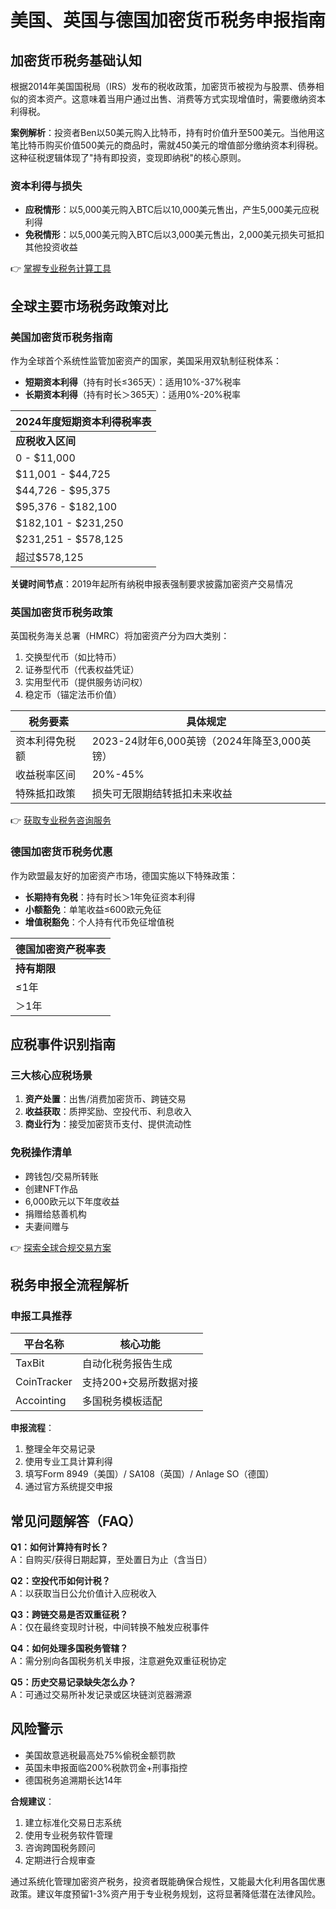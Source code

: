 # 美国、英国与德国加密货币税务申报指南

## 加密货币税务基础认知
根据2014年美国国税局（IRS）发布的税收政策，加密货币被视为与股票、债券相似的资本资产。这意味着当用户通过出售、消费等方式实现增值时，需要缴纳资本利得税。

**案例解析**：投资者Ben以50美元购入比特币，持有时价值升至500美元。当他用这笔比特币购买价值500美元的商品时，需就450美元的增值部分缴纳资本利得税。这种征税逻辑体现了"持有即投资，变现即纳税"的核心原则。

### 资本利得与损失
- **应税情形**：以5,000美元购入BTC后以10,000美元售出，产生5,000美元应税利得
- **免税情形**：以5,000美元购入BTC后以3,000美元售出，2,000美元损失可抵扣其他投资收益

👉 [掌握专业税务计算工具](https://bit.ly/okx_welcome)

## 全球主要市场税务政策对比

### 美国加密货币税务指南
作为全球首个系统性监管加密资产的国家，美国采用双轨制征税体系：
- **短期资本利得**（持有时长≤365天）：适用10%-37%税率
- **长期资本利得**（持有时长＞365天）：适用0%-20%税率

| 2024年度短期资本利得税率表 | 
|--------------------------|
| **应税收入区间**         | **税率** |
| 0 - $11,000             | 10%      |
| $11,001 - $44,725       | 12%      |
| $44,726 - $95,375       | 22%      |
| $95,376 - $182,100      | 24%      |
| $182,101 - $231,250     | 32%      |
| $231,251 - $578,125     | 35%      |
| 超过$578,125            | 37%      |

**关键时间节点**：2019年起所有纳税申报表强制要求披露加密资产交易情况

### 英国加密货币税务政策
英国税务海关总署（HMRC）将加密资产分为四大类别：
1. 交换型代币（如比特币）
2. 证券型代币（代表权益凭证）
3. 实用型代币（提供服务访问权）
4. 稳定币（锚定法币价值）

| 税务要素          | 具体规定                          |
|------------------|----------------------------------|
| 资本利得免税额    | 2023-24财年6,000英镑（2024年降至3,000英镑） |
| 收益税率区间      | 20%-45%                          |
| 特殊抵扣政策      | 损失可无限期结转抵扣未来收益         |

👉 [获取专业税务咨询服务](https://bit.ly/okx_welcome)

### 德国加密货币税务优惠
作为欧盟最友好的加密资产市场，德国实施以下特殊政策：
- **长期持有免税**：持有时长＞1年免征资本利得
- **小额豁免**：单笔收益≤600欧元免征
- **增值税豁免**：个人持有代币免征增值税

| 德国加密资产税率表 | 
|------------------|
| **持有期限**     | **税率**        |
| ≤1年            | 个人综合税率（最高45%+5.5%团结税） |
| ＞1年           | 免税            |

## 应税事件识别指南

### 三大核心应税场景
1. **资产处置**：出售/消费加密货币、跨链交易
2. **收益获取**：质押奖励、空投代币、利息收入
3. **商业行为**：接受加密货币支付、提供流动性

### 免税操作清单
- 跨钱包/交易所转账
- 创建NFT作品
- 6,000欧元以下年度收益
- 捐赠给慈善机构
- 夫妻间赠与

👉 [探索全球合规交易方案](https://bit.ly/okx_welcome)

## 税务申报全流程解析

### 申报工具推荐
| 平台名称       | 核心功能                     |
|--------------|----------------------------|
| TaxBit       | 自动化税务报告生成           |
| CoinTracker  | 支持200+交易所数据对接       |
| Accointing   | 多国税务模板适配             |

**申报流程**：
1. 整理全年交易记录
2. 使用专业工具计算利得
3. 填写Form 8949（美国）/ SA108（英国）/ Anlage SO（德国）
4. 通过官方系统提交申报

## 常见问题解答（FAQ）

**Q1：如何计算持有时长？**  
A：自购买/获得日期起算，至处置日为止（含当日）

**Q2：空投代币如何计税？**  
A：以获取当日公允价值计入应税收入

**Q3：跨链交易是否双重征税？**  
A：仅在最终变现时计税，中间转换不触发应税事件

**Q4：如何处理多国税务管辖？**  
A：需分别向各国税务机关申报，注意避免双重征税协定

**Q5：历史交易记录缺失怎么办？**  
A：可通过交易所补发记录或区块链浏览器溯源

## 风险警示
- 美国故意逃税最高处75%偷税金额罚款
- 英国未申报面临200%税款罚金+刑事指控
- 德国税务追溯期长达14年

**合规建议**：
1. 建立标准化交易日志系统
2. 使用专业税务软件管理
3. 咨询跨国税务顾问
4. 定期进行合规审查

通过系统化管理加密资产税务，投资者既能确保合规性，又能最大化利用各国优惠政策。建议年度预留1-3%资产用于专业税务规划，这将显著降低潜在法律风险。